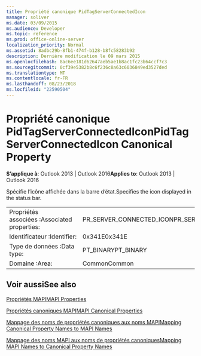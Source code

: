 ```yaml
---
title: Propriété canonique PidTagServerConnectedIcon
manager: soliver
ms.date: 03/09/2015
ms.audience: Developer
ms.topic: reference
ms.prod: office-online-server
localization_priority: Normal
ms.assetid: 8adbc29b-8fb1-474f-b128-b8fc58283b92
description: Dernière modification le 09 mars 2015
ms.openlocfilehash: 8ac6ee181d62647aeb5ae1b8ac1fc23b64ccf7c3
ms.sourcegitcommit: 0cf39e5382b8c6f236c8a63c6036849ed3527ded
ms.translationtype: MT
ms.contentlocale: fr-FR
ms.lasthandoff: 08/23/2018
ms.locfileid: "22590504"
---
```

# <a name="pidtagserverconnectedicon-canonical-property"></a><span data-ttu-id="260db-103">Propriété canonique PidTagServerConnectedIcon</span><span class="sxs-lookup"><span data-stu-id="260db-103">PidTagServerConnectedIcon Canonical Property</span></span>

  
  
<span data-ttu-id="260db-104">**S’applique à**: Outlook 2013 | Outlook 2016</span><span class="sxs-lookup"><span data-stu-id="260db-104">**Applies to**: Outlook 2013 | Outlook 2016</span></span> 
  
<span data-ttu-id="260db-105">Spécifie l’icône affichée dans la barre d’état.</span><span class="sxs-lookup"><span data-stu-id="260db-105">Specifies the icon displayed in the status bar.</span></span>
  
|||
|:-----|:-----|
|<span data-ttu-id="260db-106">Propriétés associées :</span><span class="sxs-lookup"><span data-stu-id="260db-106">Associated properties:</span></span>  <br/> |<span data-ttu-id="260db-107">PR_SERVER_CONNECTED_ICON</span><span class="sxs-lookup"><span data-stu-id="260db-107">PR_SERVER_CONNECTED_ICON</span></span>  <br/> |
|<span data-ttu-id="260db-108">Identificateur :</span><span class="sxs-lookup"><span data-stu-id="260db-108">Identifier:</span></span>  <br/> |<span data-ttu-id="260db-109">0x341E</span><span class="sxs-lookup"><span data-stu-id="260db-109">0x341E</span></span>  <br/> |
|<span data-ttu-id="260db-110">Type de données :</span><span class="sxs-lookup"><span data-stu-id="260db-110">Data type:</span></span>  <br/> |<span data-ttu-id="260db-111">PT_BINARY</span><span class="sxs-lookup"><span data-stu-id="260db-111">PT_BINARY</span></span>  <br/> |
|<span data-ttu-id="260db-112">Domaine :</span><span class="sxs-lookup"><span data-stu-id="260db-112">Area:</span></span>  <br/> |<span data-ttu-id="260db-113">Common</span><span class="sxs-lookup"><span data-stu-id="260db-113">Common</span></span>  <br/> |
   
## <a name="see-also"></a><span data-ttu-id="260db-114">Voir aussi</span><span class="sxs-lookup"><span data-stu-id="260db-114">See also</span></span>



[<span data-ttu-id="260db-115">Propriétés MAPI</span><span class="sxs-lookup"><span data-stu-id="260db-115">MAPI Properties</span></span>](mapi-properties.md)
  
[<span data-ttu-id="260db-116">Propriétés canoniques MAPI</span><span class="sxs-lookup"><span data-stu-id="260db-116">MAPI Canonical Properties</span></span>](mapi-canonical-properties.md)
  
[<span data-ttu-id="260db-117">Mappage des noms de propriétés canoniques aux noms MAPI</span><span class="sxs-lookup"><span data-stu-id="260db-117">Mapping Canonical Property Names to MAPI Names</span></span>](mapping-canonical-property-names-to-mapi-names.md)
  
[<span data-ttu-id="260db-118">Mappage des noms MAPI aux noms de propriétés canoniques</span><span class="sxs-lookup"><span data-stu-id="260db-118">Mapping MAPI Names to Canonical Property Names</span></span>](mapping-mapi-names-to-canonical-property-names.md)

